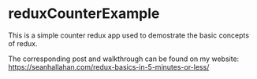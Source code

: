 # reduxCounterExample

This is a simple counter redux app used to demostrate the basic concepts of redux. 

The corresponding post and walkthrough can be found on my website:
https://seanhallahan.com/redux-basics-in-5-minutes-or-less/